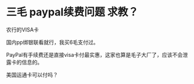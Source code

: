 # 三毛 paypal续费问题 求教？


农行的VISA卡<img id="aimg_Pq5gq" onclick="zoom(this, this.src, 0, 0, 0)" class="zoom" src="https://cdn.jsdelivr.net/gh/hishis/forum-master/public/images/patch.gif" onmouseover="img_onmouseoverfunc(this)" onload="thumbImg(this)" border="0" alt="" />

国内pp绑银联看就行，我买6毛支付过。

PayPal有手续费还是直接visa卡付最实惠，这家也算是毛子大厂了，应该不会泄露卡的信息的。

美国运通卡可以付吗？
